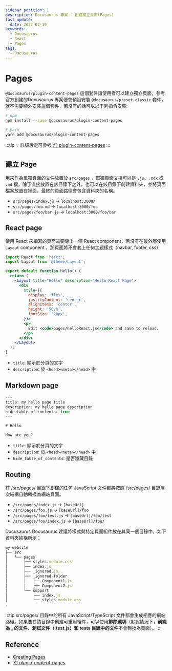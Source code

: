 ```yaml
---
sidebar_position: 1
description: Docusaurus 專案 - 創建獨立頁面(Pages)
last_update:
  date: 2023-02-19
keywords:
  - Docusaurus
  - React
  - Pages
tags:
  - Docusaurus
---
```


# Pages
`@docusaurus/plugin-content-pages` 這個套件讓使用者可以建立獨立頁面，參考官方創建的Docusaurus 專案便會預設安裝 `@docusaurus/preset-classic` 套件，就不需要額外安裝這個套件，若沒有的話可以以下列指令安裝:
```bash
# npm
npm install --save @docusaurus/plugin-content-pages

# yarn
yarn add @docusaurus/plugin-content-pages
```

:::tip
💡 詳細設定可參考 [📦 plugin-content-pages](https://docusaurus.io/docs/api/plugins/@docusaurus/plugin-content-pages)
:::

## 建立 Page

用來作為單獨頁面的文件放置於 `src/pages` ，單獨頁面文檔可以是 `.js`、`.mdx` 或 `.md` 檔。除了直接放置在該目錄下之外，也可以在該目錄下創建資料夾，並將頁面檔案放置在裡面，最終的頁面路徑會包含資料夾的名稱。

- `src/pages/index.js` → `localhost:3000/`
- `src/pages/foo.md` → `localhost:3000/foo`
- `src/pages/foo/bar.js` → `localhost:3000/foo/bar`

## React page

使用 React 來編寫的頁面需要導出一個 React component，若沒有在最外層使用 `Layout` component ，那頁面將不會套上任何主題樣式（navbar, footer, css）

```jsx
import React from 'react';
import Layout from '@theme/Layout';

export default function Hello() {
  return (
    <Layout title="Hello" description="Hello React Page">
      <div
        style={{
          display: 'flex',
          justifyContent: 'center',
          alignItems: 'center',
          height: '50vh',
          fontSize: '20px',
        }}>
        <p>
          Edit <code>pages/helloReact.js</code> and save to reload.
        </p>
      </div>
    </Layout>
  );
}
```

- `title`: 顯示於分頁的文字
- `description`: 於 ```<head><meta></head>``` 中

## Markdown page

```jsx
---
title: my hello page title
description: my hello page description
hide_table_of_contents: true
---

# Hello

How are you?
```

- `title`: 顯示於分頁的文字
- `description`: 於 ```<head><meta></head>``` 中
- `hide_table_of_contents`: 是否隱藏目錄

## Routing

在 /src/pages/ 目錄下創建的任何 JavaScript 文件都將按照 /src/pages/ 目錄層次結構自動轉換為網站頁面。

- `/src/pages/index.js` → `[baseUrl]`
- `/src/pages/foo.js` → `[baseUrl]/foo`
- `/src/pages/foo/test.js` → `[baseUrl]/foo/test`
- `/src/pages/foo/index.js` → `[baseUrl]/foo/`

Docusaurus Docusaurus 建議將樣式與特定頁面組件放在其同一個目錄中，如下資料夾結構所示：

```jsx
my-website
├── src
│   └── pages
│       ├── styles.module.css
│       ├── index.js
│       ├── _ignored.js
│       ├── _ignored-folder
│       │   ├── Component1.js
│       │   └── Component2.js
│       └── support
│           ├── index.js
│           └── styles.module.css
.
```

:::tip
src/pages/ 目錄中的所有 JavaScript/TypeScript 文件都會生成相應的網站路徑。如果要在該目錄中創建可重用組件，可以使用**排除選項**（默認情況下，**前綴為 _ 的文件、測試文件（.test.js）和 tests 目錄中的文件**不會轉換為頁面）。
:::

## Reference
- [Creating Pages](https://docusaurus.io/docs/creating-pages)
- [📦 plugin-content-pages](https://docusaurus.io/docs/api/plugins/@docusaurus/plugin-content-pages)